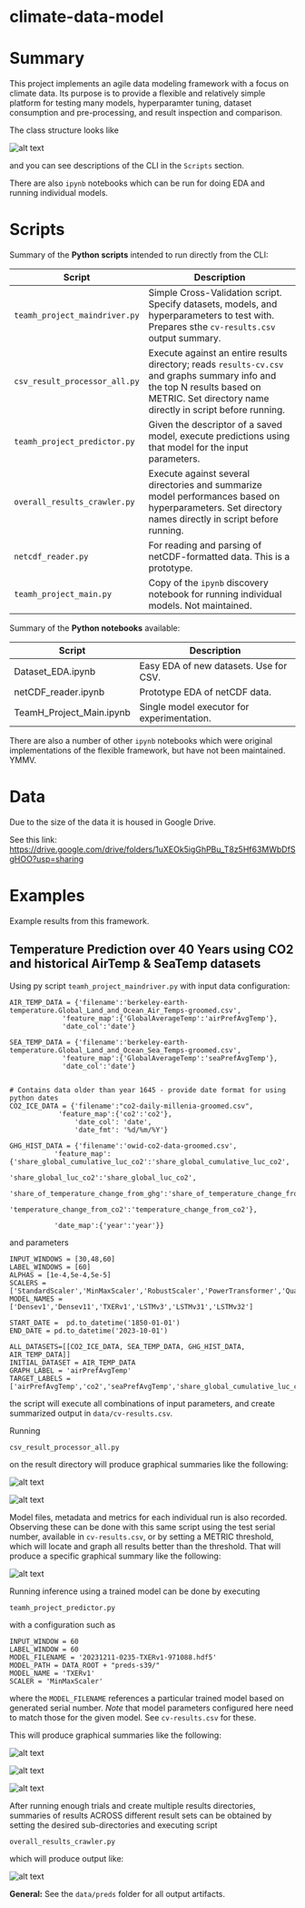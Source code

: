# climate-data-model

# Summary

This project implements an agile data modeling framework with a focus on climate data. Its purpose is to provide a flexible and relatively simple platform for testing many models, hyperparamter tuning, dataset consumption and pre-processing, and result inspection and comparison.


The class structure looks like

![alt text](https://github.com/kentbutler/climate-data-model/blob/main/images/ClassDiagram.jpg?raw=true)


and you can see descriptions of the CLI in the `Scripts` section.

There are also `ipynb` notebooks which can be run for doing EDA and running individual models.

# Scripts

Summary of the **Python scripts** intended to run directly from the CLI:

| Script                  | Description            |
|--------------------------|-----------------------|
| `teamh_project_maindriver.py` | Simple Cross-Validation script. Specify datasets, models, and hyperparameters to test with. Prepares sthe `cv-results.csv` output summary. |
|`csv_result_processor_all.py` | Execute against an entire results directory; reads `results-cv.csv` and graphs summary info and the top N results based on METRIC. Set directory name directly in script before running. |
| `teamh_project_predictor.py` | Given the descriptor of a saved model, execute predictions using that model for the input parameters. |
|`overall_results_crawler.py`  | Execute against several directories and summarize model performances based on hyperparameters. Set directory names directly in script before running. |
| `netcdf_reader.py` | For reading and parsing of netCDF-formatted data.  This is a prototype. |
| `teamh_project_main.py` | Copy of the `ipynb` discovery notebook for running individual models. Not maintained. |


Summary of the **Python notebooks** available:

| Script                  | Description            |
|--------------------------|-----------------------|
| Dataset_EDA.ipynb     | Easy EDA of new datasets. Use for CSV. |
| netCDF_reader.ipynb   | Prototype EDA of netCDF data. |
| TeamH_Project_Main.ipynb | Single model executor for experimentation. |

There are also a number of other `ipynb` notebooks which were original implementations of the flexible framework, but have not been maintained. YMMV.

# Data

Due to the size of the data it is housed in Google Drive.

See this link:  https://drive.google.com/drive/folders/1uXEOk5igGhPBu_T8z5Hf63MWbDfSgHOO?usp=sharing

# Examples

Example results from this framework.

## Temperature Prediction over 40 Years using CO2 and historical AirTemp & SeaTemp datasets

Using py script `teamh_project_maindriver.py` with input data configuration:
```
AIR_TEMP_DATA = {'filename':'berkeley-earth-temperature.Global_Land_and_Ocean_Air_Temps-groomed.csv',
             'feature_map':{'GlobalAverageTemp':'airPrefAvgTemp'},
             'date_col':'date'}

SEA_TEMP_DATA = {'filename':'berkeley-earth-temperature.Global_Land_and_Ocean_Sea_Temps-groomed.csv',
             'feature_map':{'GlobalAverageTemp':'seaPrefAvgTemp'},
             'date_col':'date'}


# Contains data older than year 1645 - provide date format for using python dates
CO2_ICE_DATA = {'filename':"co2-daily-millenia-groomed.csv",
            'feature_map':{'co2':'co2'},
                'date_col': 'date',
                'date_fmt': '%d/%m/%Y'}

GHG_HIST_DATA = {'filename':'owid-co2-data-groomed.csv',
           'feature_map':{'share_global_cumulative_luc_co2':'share_global_cumulative_luc_co2',
                          'share_global_luc_co2':'share_global_luc_co2',
                          'share_of_temperature_change_from_ghg':'share_of_temperature_change_from_ghg',
                          'temperature_change_from_co2':'temperature_change_from_co2'},

           'date_map':{'year':'year'}}

```
and parameters 
```
INPUT_WINDOWS = [30,48,60]
LABEL_WINDOWS = [60]
ALPHAS = [1e-4,5e-4,5e-5]
SCALERS = ['StandardScaler','MinMaxScaler','RobustScaler','PowerTransformer','QuantileTransformer']
MODEL_NAMES = ['Densev1','Densev11','TXERv1','LSTMv3','LSTMv31','LSTMv32']

START_DATE =  pd.to_datetime('1850-01-01')
END_DATE = pd.to_datetime('2023-10-01')

ALL_DATASETS=[[CO2_ICE_DATA, SEA_TEMP_DATA, GHG_HIST_DATA, AIR_TEMP_DATA]]
INITIAL_DATASET = AIR_TEMP_DATA
GRAPH_LABEL = 'airPrefAvgTemp'
TARGET_LABELS = ['airPrefAvgTemp','co2','seaPrefAvgTemp','share_global_cumulative_luc_co2','share_global_luc_co2','share_of_temperature_change_from_ghg','temperature_change_from_co2']
```
the script will execute all combinations of input parameters, and create summarized output in `data/cv-results.csv`.

Running 
```
csv_result_processor_all.py
```
on the result directory will produce graphical summaries like the following:



![alt text](https://github.com/kentbutler/climate-data-model/blob/main/images/img-preds35-rmse.png?raw=true)

![alt text](https://github.com/kentbutler/climate-data-model/blob/main/images/img-preds35-summary.png?raw=true)




Model files, metadata and metrics for each individual run is also recorded. Observing these can be done with this same script using the test serial number, available in `cv-results.csv`, or by setting a METRIC threshold, which will locate and graph all results better than the threshold. That will produce a specific graphical summary like the following:

![alt text](https://github.com/kentbutler/climate-data-model/blob/main/images/img-preds38-bestfit.png?raw=true)



Running inference using a trained model can be done by executing
```
teamh_project_predictor.py
```
with a configuration such as
```
INPUT_WINDOW = 60
LABEL_WINDOW = 60
MODEL_FILENAME = '20231211-0235-TXERv1-971088.hdf5'
MODEL_PATH = DATA_ROOT + "preds-s39/"
MODEL_NAME = 'TXERv1'
SCALER = 'MinMaxScaler'

```
where the `MODEL_FILENAME` references a particular trained model based on generated serial number. _Note_ that model parameters configured here need to match those for the given model. See `cv-results.csv` for these.

This will produce graphical summaries like the following:



![alt text](https://github.com/kentbutler/climate-data-model/blob/main/images/img-lstm60-20y-pred.png?raw=true)

![alt text](https://github.com/kentbutler/climate-data-model/blob/main/images/img-lstm60-20y-box-sm.png?raw=true)

![alt text](https://github.com/kentbutler/climate-data-model/blob/main/images/img-lstm60-20y-box-lg.png?raw=true)


After running enough trials and create multiple results directories, summaries of results ACROSS different result sets can be obtained by setting the desired sub-directories and executing script
```
overall_results_crawler.py
```
which will produce output like:

![alt text](https://github.com/kentbutler/climate-data-model/blob/main/images/img-uc1-bestperformers.png?raw=true)


**General:** See the `data/preds` folder for all output artifacts.






